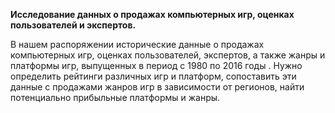 __Исследование данных о продажах компьютерных игр, оценках пользователей и экспертов.__

В нашем распоряжении исторические данные о продажах компьютерных игр, оценках пользователей, экспертов, а также жанры и платформы игр, выпущенных в период с 1980 по 2016 годы . Нужно определить рейтинги различных игр и платформ, сопоставить эти данные с продажами жанров игр в зависимости от регионов, найти потенциально прибыльные платформы и жанры.
